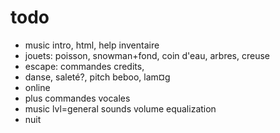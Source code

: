 # todo
- music intro, html, help inventaire
- jouets: poisson, snowman+fond, coin d'eau, arbres, creuse
- escape: commandes credits, 
- danse, saleté?, pitch beboo, lam¤g
- online
- plus commandes vocales
- music lvl=general sounds volume equalization
- nuit